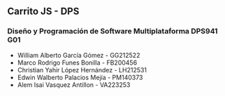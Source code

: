 ## Carrito JS - DPS
### Diseño y Programación de Software Multiplataforma DPS941 G01

- William Alberto García Gómez - GG212522
- Marco Rodrigo Funes Bonilla - FB200456
- Christian Yahir López Hernández - LH212531
- Edwin Walberto Palacios Mejía - PM140373
- Alem Isai Vasquez Antillon - VA223253
